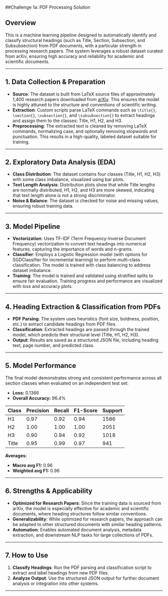 ##Challenge 1a: PDF Processing Solution

## Overview
This is a machine learning pipeline designed to automatically identify and classify structural headings (such as Title, Section, Subsection, and Subsubsection) from PDF documents, with a particular strength in processing research papers. The system leverages a robust dataset curated from arXiv, ensuring high accuracy and reliability for academic and scientific documents.

---

## 1. Data Collection & Preparation
- **Source**: The dataset is built from LaTeX source files of approximately 1,400 research papers downloaded from [arXiv](https://arxiv.org). This ensures the model is highly attuned to the structure and conventions of scientific writing.
- **Extraction**: Custom scripts parse LaTeX commands such as `\title{}`, `\section{}`, `\subsection{}`, and `\subsubsection{}` to extract headings and assign them to the classes: Title, H1, H2, and H3.
- **Preprocessing**: The extracted text is cleaned by removing LaTeX commands, normalizing case, and optionally removing stopwords and punctuation. This results in a high-quality, labeled dataset suitable for training.

---

## 2. Exploratory Data Analysis (EDA)
- **Class Distribution**: The dataset contains four classes (Title, H1, H2, H3) with some class imbalance, visualized using bar plots.
- **Text Length Analysis**: Distribution plots show that while Title lengths are normally distributed, H1, H2, and H3 are more skewed, indicating that text length alone is not a strong discriminator.
- **Noise & Balance**: The dataset is checked for noise and missing values, ensuring robust training data.

---

## 3. Model Pipeline
- **Vectorization**: Uses TF-IDF (Term Frequency-Inverse Document Frequency) vectorization to convert text headings into numerical features, capturing the importance of words and n-grams.
- **Classifier**: Employs a Logistic Regression model (with options for SGDClassifier for incremental learning) to perform multi-class classification. The model is trained with class balancing to address dataset imbalance.
- **Training**: The model is trained and validated using stratified splits to ensure fair evaluation. Training progress and performance are visualized with loss and accuracy plots.

---

## 4. Heading Extraction & Classification from PDFs
- **PDF Parsing**: The system uses heuristics (font size, boldness, position, etc.) to extract candidate headings from PDF files.
- **Classification**: Extracted headings are passed through the trained model, which predicts their structural level (Title, H1, H2, H3).
- **Output**: Results are saved as a structured JSON file, including heading text, page number, and predicted class.

---

## 5. Model Performance
The final model demonstrates strong and consistent performance across all section classes when evaluated on an independent test set:

- **Loss:** 0.1366
- **Overall Accuracy:** 96.4%

| Class   | Precision | Recall | F1-Score | Support |
|---------|-----------|--------|----------|---------|
| H1      | 0.97      | 0.92   | 0.94     | 1586    |
| H2      | 1.00      | 1.00   | 1.00     | 2051    |
| H3      | 0.90      | 0.94   | 0.92     | 1018    |
| Title   | 0.95      | 0.99   | 0.97     | 941     |

**Averages:**
- **Macro avg F1:** 0.96
- **Weighted avg F1:** 0.96

---

## 6. Strengths & Applicability
- **Optimized for Research Papers**: Since the training data is sourced from arXiv, the model is especially effective for academic and scientific documents, where heading structures follow similar conventions.
- **Generalizability**: While optimized for research papers, the approach can be adapted to other structured documents with similar heading patterns.
- **Automation**: Enables automated document analysis, metadata extraction, and downstream NLP tasks for large collections of PDFs.

---

## 7. How to Use
1. **Classify Headings**: Run the PDF parsing and classification script to extract and label headings from new PDF files.
2. **Analyze Output**: Use the structured JSON output for further document analysis or integration into other systems.

---
